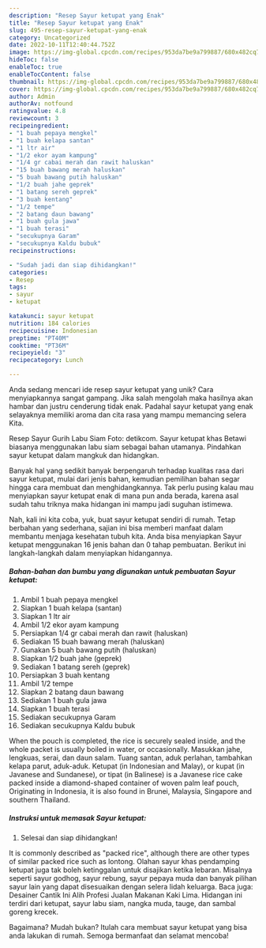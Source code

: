 ```yaml
---
description: "Resep Sayur ketupat yang Enak"
title: "Resep Sayur ketupat yang Enak"
slug: 495-resep-sayur-ketupat-yang-enak
category: Uncategorized
date: 2022-10-11T12:40:44.752Z
image: https://img-global.cpcdn.com/recipes/953da7be9a799887/680x482cq70/sayur-ketupat-foto-resep-utama.jpg
hideToc: false
enableToc: true
enableTocContent: false
thumbnail: https://img-global.cpcdn.com/recipes/953da7be9a799887/680x482cq70/sayur-ketupat-foto-resep-utama.jpg
cover: https://img-global.cpcdn.com/recipes/953da7be9a799887/680x482cq70/sayur-ketupat-foto-resep-utama.jpg
author: Admin
authorAv: notfound
ratingvalue: 4.8
reviewcount: 3
recipeingredient:
- "1 buah pepaya mengkel"
- "1 buah kelapa santan"
- "1 ltr air"
- "1/2 ekor ayam kampung"
- "1/4 gr cabai merah dan rawit haluskan"
- "15 buah bawang merah haluskan"
- "5 buah bawang putih haluskan"
- "1/2 buah jahe geprek"
- "1 batang sereh geprek"
- "3 buah kentang"
- "1/2 tempe"
- "2 batang daun bawang"
- "1 buah gula jawa"
- "1 buah terasi"
- "secukupnya Garam"
- "secukupnya Kaldu bubuk"
recipeinstructions:

- "Sudah jadi dan siap dihidangkan!"
categories:
- Resep
tags:
- sayur
- ketupat

katakunci: sayur ketupat 
nutrition: 184 calories
recipecuisine: Indonesian
preptime: "PT40M"
cooktime: "PT36M"
recipeyield: "3"
recipecategory: Lunch

---
```





Anda sedang mencari ide resep sayur ketupat yang unik? Cara menyiapkannya sangat gampang. Jika salah mengolah maka hasilnya akan hambar dan justru cenderung tidak enak. Padahal sayur ketupat yang enak selayaknya memiliki aroma dan cita rasa yang mampu memancing selera Kita.





Resep Sayur Gurih Labu Siam Foto: detikcom. Sayur ketupat khas Betawi biasanya menggunakan labu siam sebagai bahan utamanya. Pindahkan sayur ketupat dalam mangkuk dan hidangkan.

Banyak hal yang sedikit banyak berpengaruh terhadap kualitas rasa dari sayur ketupat, mulai dari jenis bahan, kemudian pemilihan bahan segar hingga cara membuat dan menghidangkannya. Tak perlu pusing kalau mau menyiapkan sayur ketupat enak di mana pun anda berada, karena asal sudah tahu triknya maka hidangan ini mampu jadi suguhan istimewa.






Nah, kali ini kita coba, yuk, buat sayur ketupat sendiri di rumah. Tetap berbahan yang sederhana, sajian ini bisa memberi manfaat dalam membantu menjaga kesehatan tubuh kita. Anda bisa menyiapkan Sayur ketupat menggunakan 16 jenis bahan dan 0 tahap pembuatan. Berikut ini langkah-langkah dalam menyiapkan hidangannya.

<!--inarticleads1-->

##### Bahan-bahan dan bumbu yang digunakan untuk pembuatan Sayur ketupat:

1. Ambil 1 buah pepaya mengkel
1. Siapkan 1 buah kelapa (santan)
1. Siapkan 1 ltr air
1. Ambil 1/2 ekor ayam kampung
1. Persiapkan 1/4 gr cabai merah dan rawit (haluskan)
1. Sediakan 15 buah bawang merah (haluskan)
1. Gunakan 5 buah bawang putih (haluskan)
1. Siapkan 1/2 buah jahe (geprek)
1. Sediakan 1 batang sereh (geprek)
1. Persiapkan 3 buah kentang
1. Ambil 1/2 tempe
1. Siapkan 2 batang daun bawang
1. Sediakan 1 buah gula jawa
1. Siapkan 1 buah terasi
1. Sediakan secukupnya Garam
1. Sediakan secukupnya Kaldu bubuk


When the pouch is completed, the rice is securely sealed inside, and the whole packet is usually boiled in water, or occasionally. Masukkan jahe, lengkuas, serai, dan daun salam. Tuang santan, aduk perlahan, tambahkan kelapa parut, aduk-aduk. Ketupat (in Indonesian and Malay), or kupat (in Javanese and Sundanese), or tipat (in Balinese) is a Javanese rice cake packed inside a diamond-shaped container of woven palm leaf pouch, Originating in Indonesia, it is also found in Brunei, Malaysia, Singapore and southern Thailand. 

<!--inarticleads2-->

##### Instruksi untuk memasak Sayur ketupat:


1. Selesai dan siap dihidangkan!

It is commonly described as &#34;packed rice&#34;, although there are other types of similar packed rice such as lontong. Olahan sayur khas pendamping ketupat juga tak boleh ketinggalan untuk disajikan ketika lebaran. Misalnya seperti sayur godhog, sayur rebung, sayur pepaya muda dan banyak pilihan sayur lain yang dapat disesuaikan dengan selera lidah keluarga. Baca juga: Desainer Cantik Ini Alih Profesi Jualan Makanan Kaki Lima. Hidangan ini terdiri dari ketupat, sayur labu siam, nangka muda, tauge, dan sambal goreng krecek. 

Bagaimana? Mudah bukan? Itulah cara membuat sayur ketupat yang bisa anda lakukan di rumah. Semoga bermanfaat dan selamat mencoba!
